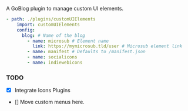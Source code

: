 A GoBlog plugin to manage custom UI elements.

```YAML
- path: ./plugins/customUIElements
    import: customUIElements
    config:
      blog: # Name of the blog
        - name: microsub # Element name
          link: https://mymicrosub.tld/user # Microsub element link
        - name: manifest # Defaults to /manifest.json
        - name: socialicons
        - name: indiewebicons
```

### TODO

- [x] Integrate Icons Plugins
- [] Move custom menus here.